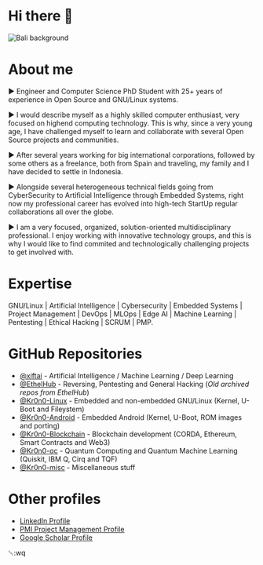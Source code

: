 # Hi there 👋

![Bali background](https://media-exp1.licdn.com/dms/image/C5622AQGkmiCh-NoCAQ/feedshare-shrink_2048_1536/0/1644996424029?e=1650499200&v=beta&t=hlO4irbBYNrlGoh9iCrIfxRIUFYkGtk9Ot_1mkuPEtM)


# About me

► Engineer and Computer Science PhD Student with 25+ years of experience in Open Source and
GNU/Linux systems.

► I would describe myself as a highly skilled computer enthusiast, very focused on highend
computing technology. This is why, since a very young age, I have challenged
myself to learn and collaborate with several Open Source projects and communities.

► After several years working for big international corporations, followed by some
others as a freelance, both from Spain and traveling, my family and I have decided to
settle in Indonesia.

► Alongside several heterogeneous technical fields going from CyberSecurity to Artificial
Intelligence through Embedded Systems, right now my professional career has
evolved into high-tech StartUp regular collaborations all over the globe.

► I am a very focused, organized, solution-oriented multidisciplinary professional. I
enjoy working with innovative technology groups, and this is why I would like to find
commited and technologically challenging projects to get involved with.

# Expertise

GNU/Linux | Artificial Intelligence | Cybersecurity | Embedded Systems | Project Management | DevOps | MLOps | Edge AI | Machine Learning | Pentesting | Ethical Hacking | SCRUM | PMP.



# GitHub Repositories


- [@xiftai](https://github.com/xiftai) - Artificial Intelligence / Machine Learning / Deep Learning
- [@EthelHub](https://github.com/EthelHub) - Reversing, Pentesting and General Hacking (_Old archived repos from EthelHub_) 
- [@Kr0n0-Linux](https://github.com/Kr0n0-Linux) - Embedded and non-embedded GNU/Linux (Kernel, U-Boot and Fileystem)
- [@Kr0n0-Android](https://github.com/Kr0n0-Android) - Embedded Android (Kernel, U-Boot, ROM images and porting)
- [@Kr0n0-Blockchain](https://github.com/Kr0n0-Blockchain) - Blockchain development (CORDA, Ethereum, Smart Contracts and Web3)
- [@Kr0n0-qc](https://github.com/kr0n0-qc) - Quantum Computing and Quantum Machine Learning (Quiskit, IBM Q, Cirq and TQF)
- [@Kr0n0-misc](https://github.com/Kr0n0-Misc) - Miscellaneous stuff


# Other profiles

- [LinkedIn Profile](https://linkedin.com/in/ccvals/)
- [PMI Project Management Profile](https://www.projectmanagement.com/profile/ccvals/)
- [Google Scholar Profile](https://scholar.google.es/citations?user=A6YWZHgAAAAJ&hl=es)



␛:wq


<!--
**Kr0n0/Kr0n0** is a ✨ _special_ ✨ repository because its `README.md` (this file) appears on your GitHub profile.

Here are some ideas to get you started:

- 🔭 I’m currently working on ...
- 🌱 I’m currently learning ...
- 👯 I’m looking to collaborate on ...
- 🤔 I’m looking for help with ...
- 💬 Ask me about ...
- 📫 How to reach me: ...
- 😄 Pronouns: ...
- ⚡ Fun fact: ...
-->
